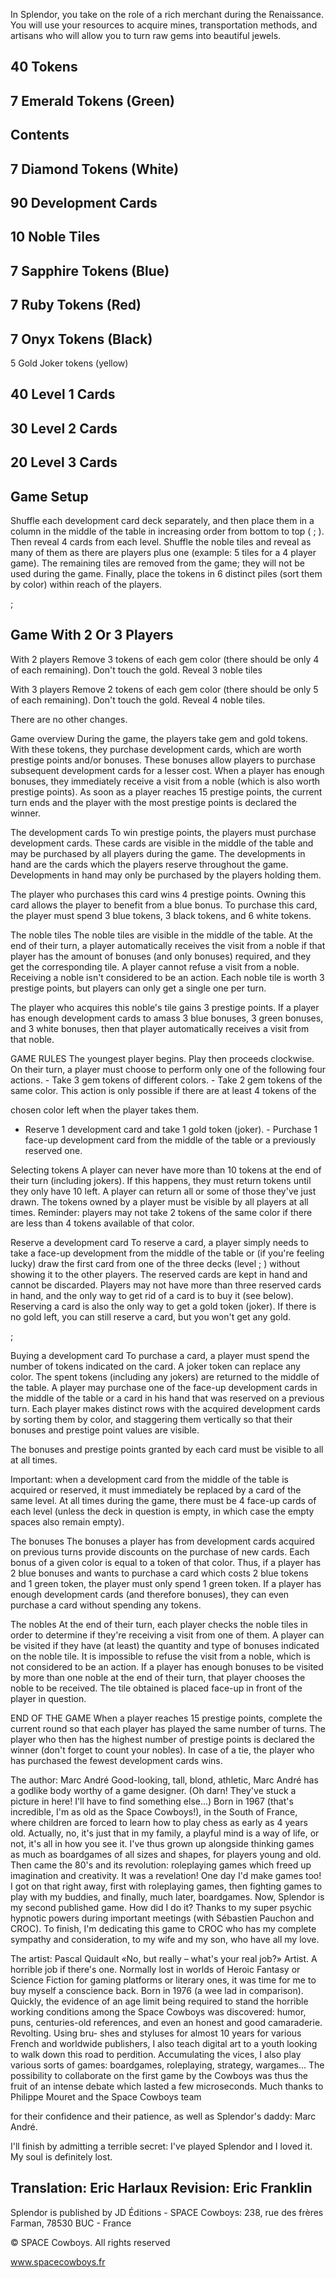 
In Splendor, you take on the role of a rich merchant during the Renaissance. You will use your resources to acquire mines, transportation methods, and artisans who will allow you to turn raw gems into beautiful jewels.

## 40 Tokens

## 7 Emerald Tokens (Green)

## Contents

## 7 Diamond Tokens (White)

## 90 Development Cards

## 10 Noble Tiles

## 7 Sapphire Tokens (Blue)

## 7 Ruby Tokens (Red)

## 7 Onyx Tokens (Black)

5 Gold Joker tokens (yellow)

## 40 Level 1 Cards

## 30 Level 2 Cards

## 20 Level 3 Cards

## Game Setup

Shuffle each development card deck separately, and then place them in a column in the middle of the table in increasing order from bottom to top ( ; ). Then reveal 4 cards from each level. Shuffle the noble tiles and reveal as many of them as there are players plus one (example: 5 tiles for a 4 player game). The remaining tiles are removed from the game; they will not be used during the game. Finally, place the tokens in 6 distinct piles (sort them by color) within reach of the players.

;

## Game With 2 Or 3 Players

With 2 players Remove 3 tokens of each gem color (there should be only 4 of each remaining). Don't touch the gold. Reveal 3 noble tiles

With 3 players Remove 2 tokens of each gem color (there should be only 5 of each remaining). Don't touch the gold. Reveal 4 noble tiles.

There are no other changes.

Game overview During the game, the players take gem and gold tokens. With these tokens, they purchase development cards, which are worth prestige points and/or bonuses. These bonuses allow players to purchase subsequent development cards for a lesser cost. When a player has enough bonuses, they immediately receive a visit from a noble (which is also worth prestige points). As soon as a player reaches 15 prestige points, the current turn ends and the player with the most prestige points is declared the winner.

The development cards To win prestige points, the players must purchase development cards. These cards are visible in the middle of the table and may be purchased by all players during the game. The developments in hand are the cards which the players reserve throughout the game. Developments in hand may only be purchased by the players holding them.

The player who purchases this card wins 4 prestige points. Owning this card allows the player to benefit from a blue bonus. To purchase this card, the player must spend 3 blue tokens, 3 black tokens, and 6 white tokens.

The noble tiles The noble tiles are visible in the middle of the table. At the end of their turn, a player automatically receives the visit from a noble if that player has the amount of bonuses (and only bonuses) required, and they get the corresponding tile. A player cannot refuse a visit from a noble. Receiving a noble isn't considered to be an action. Each noble tile is worth 3 prestige points, but players can only get a single one per turn.

The player who acquires this noble's tile gains 3 prestige points. If a player has enough development cards to amass 3 blue bonuses, 3 green bonuses, and 3 white bonuses, then that player automatically receives a visit from that noble.

GAME RULES The youngest player begins. Play then proceeds clockwise. On their turn, a player must choose to perform only one of the following four actions. - Take 3 gem tokens of different colors. - Take 2 gem tokens of the same color. This action is only possible if there are at least 4 tokens of the

chosen color left when the player takes them.

- Reserve 1 development card and take 1 gold token (joker). - Purchase 1 face-up development card from the middle of the table or a previously reserved one.

Selecting tokens A player can never have more than 10 tokens at the end of their turn (including jokers). If this happens, they must return tokens until they only have 10 left. A player can return all or some of those they've just drawn. The tokens owned by a player must be visible by all players at all times. Reminder: players may not take 2 tokens of the same color if there are less than 4 tokens available of that color.

Reserve a development card To reserve a card, a player simply needs to take a face-up development from the middle of the table or (if you're feeling lucky) draw the first card from one of the three decks (level ; ) without showing it to the other players. The reserved cards are kept in hand and cannot be discarded. Players may not have more than three reserved cards in hand, and the only way to get rid of a card is to buy it (see below). Reserving a card is also the only way to get a gold token (joker). If there is no gold left, you can still reserve a card, but you won't get any gold.

;

Buying a development card To purchase a card, a player must spend the number of tokens indicated on the card. A joker token can replace any color. The spent tokens (including any jokers) are returned to the middle of the table. A player may purchase one of the face-up development cards in the middle of the table or a card in his hand that was reserved on a previous turn. Each player makes distinct rows with the acquired development cards by sorting them by color, and staggering them vertically so that their bonuses and prestige point values are visible.

The bonuses and prestige points granted by each card must be visible to all at all times.

Important: when a development card from the middle of the table is acquired or reserved, it must immediately be replaced by a card of the same level. At all times during the game, there must be 4 face-up cards of each level (unless the deck in question is empty, in which case the empty spaces also remain empty).

The bonuses The bonuses a player has from development cards acquired on previous turns provide discounts on the purchase of new cards. Each bonus of a given color is equal to a token of that color. Thus, if a player has 2 blue bonuses and wants to purchase a card which costs 2 blue tokens and 1 green token, the player must only spend 1 green token. If a player has enough development cards (and therefore bonuses), they can even purchase a card without spending any tokens.

The nobles At the end of their turn, each player checks the noble tiles in order to determine if they're receiving a visit from one of them. A player can be visited if they have (at least) the quantity and type of bonuses indicated on the noble tile. It is impossible to refuse the visit from a noble, which is not considered to be an action. If a player has enough bonuses to be visited by more than one noble at the end of their turn, that player chooses the noble to be received. The tile obtained is placed face-up in front of the player in question.

END OF THE GAME When a player reaches 15 prestige points, complete the current round so that each player has played the same number of turns. The player who then has the highest number of prestige points is declared the winner (don't forget to count your nobles). In case of a tie, the player who has purchased the fewest development cards wins.

The author: Marc André Good-looking, tall, blond, athletic, Marc André has a godlike body worthy of a game designer. (Oh darn! They've stuck a picture in here! I'll have to find something else...) Born in 1967 (that's incredible, I'm as old as the Space Cowboys!), in the South of France, where children are forced to learn how to play chess as early as 4 years old. Actually, no, it's just that in my family, a playful mind is a way of life, or not, it's all in how you see it. I've thus grown up alongside thinking games as much as boardgames of all sizes and shapes, for players young and old. Then came the 80's and its revolution: roleplaying games which freed up imagination and creativity. It was a revelation! One day I'd make games too! I got on that right away, first with roleplaying games, then fighting games to play with my buddies, and finally, much later, boardgames. Now, Splendor is my second published game. How did I do it? Thanks to my super psychic hypnotic powers during important meetings (with Sébastien Pauchon and CROC). To finish, I'm dedicating this game to CROC who has my complete sympathy and consideration, to my wife and my son, who have all my love.

The artist: Pascal Quidault «No, but really – what's your real job?» Artist. A horrible job if there's one. Normally lost in worlds of Heroic Fantasy or Science Fiction for gaming platforms or literary ones, it was time for me to buy myself a conscience back. Born in 1976 (a wee lad in comparison). Quickly, the evidence of an age limit being required to stand the horrible working conditions among the Space Cowboys was discovered: humor, puns, centuries-old references, and even an honest and good camaraderie. Revolting. Using bru- shes and styluses for almost 10 years for various French and worldwide publishers, I also teach digital art to a youth looking to walk down this road to perdition. Accumulating the vices, I also play various sorts of games: boardgames, roleplaying, strategy, wargames... The possibility to collaborate on the first game by the Cowboys was thus the fruit of an intense debate which lasted a few microseconds. Much thanks to Philippe Mouret and the Space Cowboys team

for their confidence and their patience, as well as Splendor's daddy: Marc André.

I'll finish by admitting a terrible secret: I've played Splendor and I loved it. My soul is definitely lost.

## Translation: Eric Harlaux Revision: Eric Franklin

Splendor is published by JD Éditions - SPACE Cowboys: 238, rue des frères Farman, 78530 BUC - France

©  SPACE Cowboys. All rights reserved

www.spacecowboys.fr
